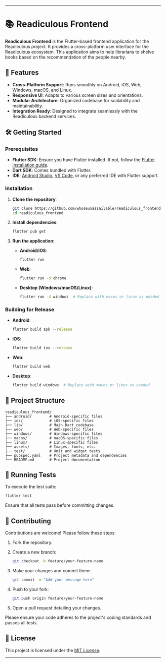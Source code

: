 
---

# 📚 Readiculous Frontend

**Readiculous Frontend** is the Flutter-based frontend application for the Readiculous project. It provides a cross-platform user interface for the Readiculous ecosystem. This application aims to help librarians to shelve books based on the recommendation of the people nearby.

## 🚀 Features

* **Cross-Platform Support**: Runs smoothly on Android, iOS, Web, Windows, macOS, and Linux.
* **Responsive UI**: Adapts to various screen sizes and orientations.
* **Modular Architecture**: Organized codebase for scalability and maintainability.
* **Integration Ready**: Designed to integrate seamlessly with the Readiculous backend services.

## 🛠️ Getting Started

### Prerequisites

* **Flutter SDK**: Ensure you have Flutter installed. If not, follow the [Flutter installation guide](https://flutter.dev/docs/get-started/install).
* **Dart SDK**: Comes bundled with Flutter.
* **IDE**: [Android Studio](https://developer.android.com/studio), [VS Code](https://code.visualstudio.com/), or any preferred IDE with Flutter support.

### Installation

1. **Clone the repository**:

   ```bash
   git clone https://github.com/whoseunassailable/readiculous_frontend.git
   cd readiculous_frontend
   ```

2. **Install dependencies**:

   ```bash
   flutter pub get
   ```

3. **Run the application**:

   * **Android/iOS**:

     ```bash
     flutter run
     ```

   * **Web**:

     ```bash
     flutter run -d chrome
     ```

   * **Desktop (Windows/macOS/Linux)**:

     ```bash
     flutter run -d windows  # Replace with macos or linux as needed
     ```

### Building for Release

* **Android**:

  ```bash
  flutter build apk --release
  ```

* **iOS**:

  ```bash
  flutter build ios --release
  ```

* **Web**:

  ```bash
  flutter build web
  ```

* **Desktop**:

  ```bash
  flutter build windows  # Replace with macos or linux as needed
  ```

## 📂 Project Structure

```
readiculous_frontend/
├── android/        # Android-specific files
├── ios/            # iOS-specific files
├── lib/            # Main Dart codebase
├── web/            # Web-specific files
├── windows/        # Windows-specific files
├── macos/          # macOS-specific files
├── linux/          # Linux-specific files
├── assets/         # Images, fonts, etc.
├── test/           # Unit and widget tests
├── pubspec.yaml    # Project metadata and dependencies
└── README.md       # Project documentation
```

## 🧪 Running Tests

To execute the test suite:

```bash
flutter test
```

Ensure that all tests pass before committing changes.

## 🤝 Contributing

Contributions are welcome! Please follow these steps:

1. Fork the repository.

2. Create a new branch:

   ```bash
   git checkout -b feature/your-feature-name
   ```

3. Make your changes and commit them:

   ```bash
   git commit -m "Add your message here"
   ```

4. Push to your fork:

   ```bash
   git push origin feature/your-feature-name
   ```

5. Open a pull request detailing your changes.

Please ensure your code adheres to the project's coding standards and passes all tests.

## 📄 License

This project is licensed under the [MIT License](LICENSE).

---